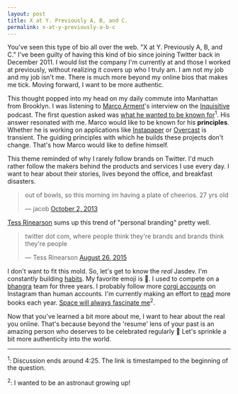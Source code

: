 ```yaml
---
layout: post
title: X at Y. Previously A, B, and C.
permalink: x-at-y-previously-a-b-c
---
```


You've seen this type of bio all over the web. "X at Y. Previously A, B, and C." I've been guilty of having this kind of bio since joining Twitter back in December 2011. I would list the company I'm currently at and those I worked at previously, without realizing it covers up who I truly am. I am not my job and my job isn't me. There is much more beyond my online bios that makes me tick. Moving forward, I want to be more authentic.

This thought popped into my head on my daily commute into Manhattan from Brooklyn. I was listening to [Marco Arment](https://twitter.com/marcoarment)'s interview on the [Inquisitive](https://overcast.fm/itunes909109678/inquisitive) podcast. The first question asked was [what he wanted to be known for](https://overcast.fm/+Fg9IeSC2o/0:37)<sup>1</sup>. His answer resonated with me. Marco would like to be known for his **principles**. Whether he is working on applications like [Instapaper](http://instapaper.com) or [Overcast](http://overcast.fm) is transient. The guiding principles with which he builds these projects don't change. That's how Marco would like to define himself.

This theme reminded of why I rarely follow brands on Twitter. I'd much rather follow the makers behind the products and services I use every day. I want to hear about their stories, lives beyond the office, and breakfast disasters.

<blockquote class="twitter-tweet" lang="en"><p lang="en" dir="ltr">out of bowls, so this morning im having a plate of cheerios. 27 yrs old</p>&mdash; jacob <a href="https://twitter.com/fat/status/385409984638365696">October 2, 2013</a></blockquote> <script async src="//platform.twitter.com/widgets.js" charset="utf-8"></script>

[Tess Rinearson](https://twitter.com/_tessr) sums up this trend of "personal branding" pretty well.

<blockquote class="twitter-tweet" lang="en"><p lang="en" dir="ltr">twitter dot com, where people think they&#39;re brands and brands think they&#39;re people</p>&mdash; Tess Rinearson <a href="https://twitter.com/_tessr/status/636649966371344384">August 26, 2015</a></blockquote> <script async src="//platform.twitter.com/widgets.js" charset="utf-8"></script>

I don't want to fit this mold. So, let's get to know the _real_ Jasdev. I'm constantly building [habits](https://www.coach.me/users/3140daf3d432d7f0065b/activity). My favorite emoji is 🚀. I used to compete on a [bhangra](https://www.youtube.com/watch?v=vXgF-Ezg78c&feature=youtu.be&t=15s) team for three years. I probably follow more [corgi accounts](https://www.instagram.com/zoeydacorgi/) on Instagram than human accounts. I'm currently making an effort to [read](https://docs.google.com/spreadsheets/d/1_MuAkdaBHq5ib_fEJk6JBA4POMFk0BfIx8jRmbLXEmA/edit#gid=0) more books each year. [Space will always fascinate me](https://twitter.com/jasdev/status/428517906813423616)<sup>2</sup>.

Now that you've learned a bit more about me, I want to hear about the real you online. That's because beyond the 'resume' lens of your past is an amazing person who deserves to be celebrated regularly 👏 Let's sprinkle a bit more authenticity into the world.

---

<sup>1</sup>: Discussion ends around 4:25. The link is timestamped to the beginning of the question.

<sup>2</sup>: I wanted to be an astronaut growing up!

